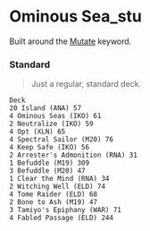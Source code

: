 # Ominous Sea_stu
Built around the [Mutate](https://mtg.gamepedia.com/Mutate) keyword.

### Standard
> Just a regular, standard deck.
```
Deck
20 Island (ANA) 57
4 Ominous Seas (IKO) 61
2 Neutralize (IKO) 59
4 Opt (XLN) 65
4 Spectral Sailor (M20) 76
4 Keep Safe (IKO) 56
2 Arrester's Admonition (RNA) 31
1 Befuddle (M19) 309
3 Befuddle (M20) 47
1 Clear the Mind (RNA) 34
2 Witching Well (ELD) 74
4 Tome Raider (ELD) 68
2 Bone to Ash (M19) 47
3 Tamiyo's Epiphany (WAR) 71
4 Fabled Passage (ELD) 244

```